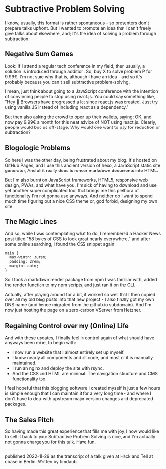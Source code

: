 # Subtractive Problem Solving

I know, usually, this format is rather spontaneous - so presenters don't
prepare talks upfront. But I wanted to promote an idea that I can't freely give
talks about elsewhere, and; It's the idea of solving a problem through
subtraction.

## Negative Sum Games

Look: If I attend a regular tech conference in my field, then usually, a
solution is introduced through addition. So, buy X to solve problem P for
9.99€.  I'm not sure why that is, although I have an idea  - and so it's
probably because you can't sell subtractive problem-solving.

I mean, just think about going to a JavaScript conference with the intention of
convincing people to stop using react.js.  You could say something like, "Hey
👋 Browsers have progressed a lot since react.js was created. Just try using
vanilla JS instead of including react as a dependency."

But then also asking the crowd to open up their wallets, saying: OK, and now
pay 9.99€ a month for this neat advice of NOT using react.js.  Clearly, people
would boo us off-stage. Why would one want to pay for reduction or subtraction?

## Blogologic Problems

So here I was the other day, being frustrated about my blog. It's hosted on
GitHub Pages, and I use this ancient version of hexo, a JavaScript static site
generator, And all it really does is render markdown documents into HTML. 

But I'm also burnt on JavaScript frameworks, HTML5, responsive web design,
PWAs, and what have you.  I'm sick of having to download and use yet another
super complicated tool that brings me this plethora of functionality I'm not
gonna use anyways.  And neither do I want to spend much time figuring out a
nice CSS theme or, god forbid, designing my own site.

## The Magic Lines

And so, while I was contemplating what to do, I remembered a Hacker News post
titled "58 bytes of CSS to look great nearly everywhere," and after some online
searching, I found the CSS snippet again:

```
main {
  max-width: 38rem;
  padding: 2rem;
  margin: auto;
}
```

So I took a markdown render package from npm I was familiar with, added the
render function to my npm scripts, and just ran it on the CLI.

Actually, after playing around for a bit, it worked so well that I then copied
over all my old blog posts into that new project - I also finally got my own
DNS name (and hence migrated from the github.io subdomain).  And I'm now just
hosting the page on a zero-carbon VServer from Hetzner.

## Regaining Control over my (Online) Life

And with these updates, I finally feel in control again of what should have
anyways been mine, to begin with: 

- I now run a website that I almost entirely set up myself.
- I know nearly all components and all code, and most of it is manually maintained.
- I run an nginx and deploy the site with rsync.
- And the CSS and HTML are minimal. The navigation structure and CMS functionality too.

I feel hopeful that this blogging software I created myself in just a few hours
is simple enough that I can maintain it for a very long time - and where I
don't have to deal with upstream major version changes and deprecated packages.

## The Sales Pitch

So having made this great experience that fills me with joy, I now would like
to sell it back to you: Subtractive Problem Solving is nice, and I'm actually
not gonna charge you for this talk. Have fun.

---

published 2022-11-29 as the transcript of a talk given at Hack and Tell at
cbase in Berlin. Written by timdaub.
